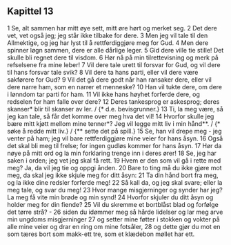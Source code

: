 ## Kapittel 13

1 Se, alt sammen har mitt øye sett, mitt øre hørt og merket seg.
2 Det dere vet, vet også jeg; jeg står ikke tilbake for dere.
3 Men jeg vil tale til den Allmektige, og jeg har lyst til å rettferdiggjøre meg for Gud.
4 Men dere spinner løgn sammen, dere er alle dårlige leger.
5 Gid dere ville tie stille! Det skulle bli regnet dere til visdom.
6 Hør nå på min tilrettevisning og merk på refselsene fra mine leber!
7 Vil dere tale urett til forsvar for Gud, og vil dere til hans forsvar tale svik?
8 Vil dere ta hans parti, eller vil dere være sakførere for Gud?
9 Vil det gå dere godt når han ransaker dere, eller vil dere narre ham, som en narrer et menneske?
10 Han vil tukte dere, om dere i lønndom tar parti for ham.
11 Vil ikke hans høyhet forferde dere, og redselen for ham falle over dere?
12 Deres tankesprog er askesprog; deres skanser* blir til skanser av ler. / {* d.e. bevisgrunner.}
13 Ti, la meg være, så jeg kan tale, så får det komme over meg hva det vil!
14 Hvorfor skulle jeg bære mitt kjøtt mellom mine tenner*? Jeg vil legge mitt liv i min hånd**. / {* søke å redde mitt liv.} / {** sette det på spill.}
15 Se, han vil drepe meg - jeg venter på ham; jeg vil bare rettferdiggjøre mine veier for hans åsyn.
16 Også det skal bli meg til frelse; for ingen gudløs kommer for hans åsyn.
17 Hør da nøye på mitt ord og la min forklaring trenge inn i deres ører!
18 Se, jeg har saken i orden; jeg vet jeg skal få rett.
19 Hvem er den som vil gå i rette med meg? Ja, da vil jeg tie og oppgi ånden.
20 Bare to ting må du ikke gjøre mot meg, da skal jeg ikke skjule meg for ditt åsyn:
21 Ta din hånd bort fra meg, og la ikke dine redsler forferde meg!
22 Så kall da, og jeg skal svare; eller la meg tale, og svar du meg!
23 Hvor mange misgjerninger og synder har jeg? La meg få vite min brøde og min synd!
24 Hvorfor skjuler du ditt åsyn og holder meg for din fiende?
25 Vil du skremme et bortblåst blad og forfølge det tørre strå? -
26 siden du idømmer meg så hårde lidelser og lar meg arve min ungdoms misgjerninger
27 og setter mine føtter i stokken og vokter på alle mine veier og drar en ring om mine fotsåler,
28 og dette gjør du mot en som tæres bort som makk-ett tre, som et klædebon møllet har ett.
